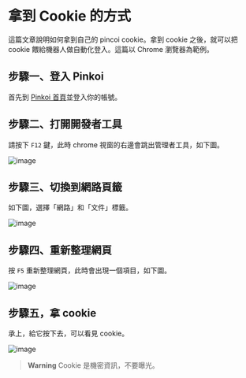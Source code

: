 # 拿到 Cookie 的方式

這篇文章說明如何拿到自己的 pincoi cookie。拿到 cookie 之後，就可以把 cookie 餵給機器人做自動化登入。這篇以 Chrome 瀏覽器為範例。

## 步驟一、登入 Pinkoi

首先到 [Pinkoi 首頁](https://www.pinkoi.com/)並登入你的帳號。

## 步驟二、打開開發者工具

請按下 `F12` 鍵，此時 chrome 視窗的右邊會跳出管理者工具，如下圖。

![image](https://user-images.githubusercontent.com/39057640/173961247-ef9e6ef3-de6e-4a25-99fb-75cc9e8ad61f.png)

## 步驟三、切換到網路頁籤

如下圖，選擇「網路」和「文件」標籤。

![image](https://user-images.githubusercontent.com/39057640/173961616-4c8df04f-8bdb-4dc4-9038-780d7523e641.png)

## 步驟四、重新整理網頁

按 `F5` 重新整理網頁，此時會出現一個項目，如下圖。

![image](https://user-images.githubusercontent.com/39057640/173961727-ee17f3d8-962b-412f-b533-ca8dd96542bc.png)

## 步驟五，拿 cookie

承上，給它按下去，可以看見 cookie。

![image](https://user-images.githubusercontent.com/39057640/173962283-4cc99c35-892a-4833-a18f-5ecc9cc20dcf.png)

> **Warning**
> Cookie 是機密資訊，不要曝光。
